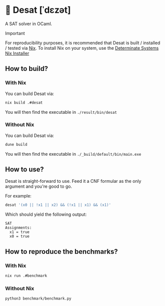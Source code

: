 # 🐫 Desat [ˈdɛzət]

A SAT solver in OCaml.

> [!IMPORTANT]
> For reproducibility purposes, it is recommended that Desat is built / installed / tested via [Nix](https://nixos.org/).
> To install Nix on your system, use the [Determinate Systems Nix Installer](https://determinate.systems/posts/determinate-nix-installer/)

## How to build?

### With Nix

You can build Desat via:

```sh
nix build .#desat
```

You will then find the executable in `./result/bin/desat`

### Without Nix

You can build Desat via:

```sh
dune build
```

You will then find the executable in `./_build/default/bin/main.exe`

## How to use?

Desat is straight-forward to use.
Feed it a CNF formular as the only argument and you're good to go.

For example:

```sh
desat '(x0 || !x1 || x2) && (!x1 || x1) && (x1)'
```

Which should yield the following output:

```console-output
SAT
Assignments:
  x1 = true
  x0 = true
```

## How to reproduce the benchmarks?

### With Nix

```sh
nix run .#benchmark
```

### Without Nix

```sh
python3 benchmark/benchmark.py
```
